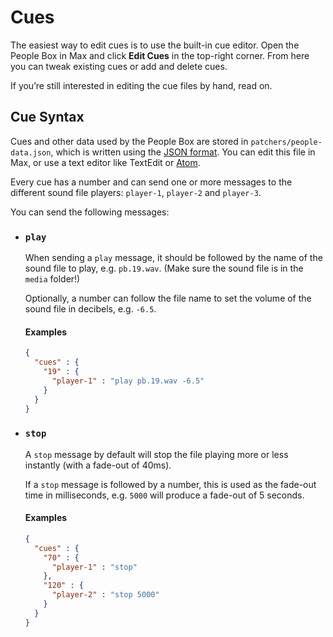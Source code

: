 # Cues

The easiest way to edit cues is to use the built-in cue editor. Open the People Box in Max and click **Edit Cues** in the top-right corner. From here you can tweak existing cues or add and delete cues.

If you’re still interested in editing the cue files by hand, read on.

## Cue Syntax

Cues and other data used by the People Box are stored in `patchers/people-data.json`, which is written using the [JSON format][30af9ea1]. You can edit this file in Max, or use a text editor like TextEdit or [Atom](https://atom.io/).

  [30af9ea1]: https://www.digitalocean.com/community/tutorials/an-introduction-to-json "An Introduction to JSON | DigitalOcean"

Every cue has a number and can send one or more messages to the different sound file players: `player-1`, `player-2` and `player-3`.

You can send the following messages:

- ### `play`

  When sending a `play` message, it should be followed by the name of the sound file to play, e.g. `pb.19.wav`. (Make sure the sound file is in the `media` folder!)
  
  Optionally, a number can follow the file name to set the volume of the sound file in decibels, e.g. `-6.5`.
  
  #### Examples
  
  ```json
  {
    "cues" : {
      "19" : {
        "player-1" : "play pb.19.wav -6.5"
      }
    }
  }
  ```

- ### `stop`

  A `stop` message by default will stop the file playing more or less instantly (with a fade-out of 40ms).
  
  If a `stop` message is followed by a number, this is used as the fade-out time in milliseconds, e.g. `5000` will produce a fade-out of 5 seconds.

  #### Examples

  ```json
  {
    "cues" : {
      "70" : {
        "player-1" : "stop"
      },
      "120" : {
        "player-2" : "stop 5000"
      }
    }
  }
  ```
